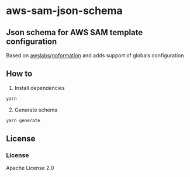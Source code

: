 # aws-sam-json-schema

## Json schema for AWS SAM template configuration

Based on [awslabs/goformation](https://raw.githubusercontent.com/awslabs/goformation/master/schema/sam.schema.json)
and adds support of globals configuration

## How to

1. Install dependencies

```sh
yarn
```

2. Generate schema

```sh
yarn generate
```

## License

### License

Apache License 2.0
